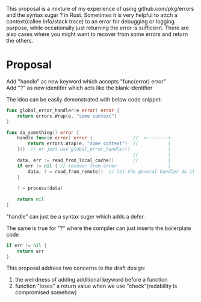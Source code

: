 This proposal is a mixture of my experience of using github.com/pkg/errors and the syntax sugar ? in Rust.
Sometimes it is very helpful to attch a context(callee info/stack trace) to an error for debugging or logging purpose, while occationally just returning the error is sufficient. There are also cases where you might want to recover from some errors and return the others. 

# Proposal

Add "handle" as new keyword which accepts "func(error) error"  
Add "?" as new identifer which acts like the blank identifier

The idea can be easily demonstrated with below code snippet:

```go
func global_error_handler(e error) error {
    return errors.Wrap(e, "some context")
}

func do_something() error {
    handle func(e error) error {               //  <--------+
        return errors.Wrap(e, "some context")  //           |
    }()  // or just use global_error_handler()              |
                                               //           |
    data, err := read_from_local_cache()       //           |
    if err != nil { // recover from error                   |
        data, ? = read_from_remote()  // let the general handler do it 
    }                                
                                     
    ? = process(data)                
    
    return nil
}
```
"handle" can just be a syntax suger which adds a defer.  

The same is true for "?" where the compiler can just inserts the boilerplate code
```go
if err != nil {
    return err
}
```

This proposal address two concerns to the draft design:  
1. the weirdness of adding additional keyword before a function
2. function "loses" a return value when we use "check"(redability is compromised somehow)
